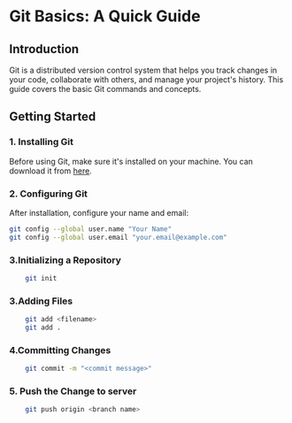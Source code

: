 # Git Basics: A Quick Guide

## Introduction

Git is a distributed version control system that helps you track changes in your code, collaborate with others, and manage your project's history. This guide covers the basic Git commands and concepts.

## Getting Started

### 1. Installing Git

Before using Git, make sure it's installed on your machine. You can download it from [here](https://git-scm.com/downloads).

### 2. Configuring Git

After installation, configure your name and email:

```bash
git config --global user.name "Your Name"
git config --global user.email "your.email@example.com"
```

### 3.Initializing a Repository

```bash
    git init
```

### 3.Adding Files

```bash
    git add <filename>
    git add .
```

### 4.Committing  Changes

```bash
    git commit -m "<commit message>"
```

### 5. Push the Change to server
```bash
    git push origin <branch name>
``` 